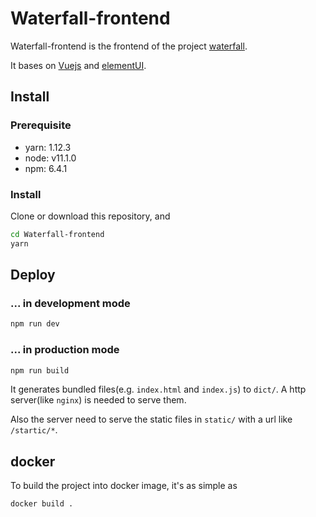 # Waterfall-frontend
Waterfall-frontend is the frontend of the project [waterfall](https://github.com/wwyf/Waterfall).

It bases on [Vuejs](https://vuejs.org/) and [elementUI](https://madewithvuejs.com/element-ui).
## Install
### Prerequisite
- yarn: 1.12.3
- node: v11.1.0
- npm: 6.4.1


### Install 
Clone or download this repository, and

``` bash
cd Waterfall-frontend
yarn
```

## Deploy
### ... in development mode

``` bash
npm run dev
```
### ... in production mode

``` bash
npm run build
```
It generates bundled files(e.g. `index.html` and `index.js`) to `dict/`. A http server(like `nginx`) is needed to serve them.

Also the server need to serve the static files in `static/` with a url like `/startic/*`.
## docker
To build the project into docker image, it's as simple as

``` bash
docker build .
```
